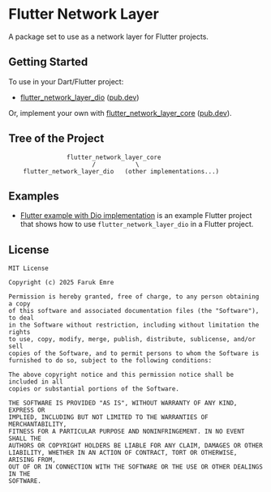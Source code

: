 # Flutter Network Layer

A package set to use as a network layer for Flutter projects.

## Getting Started

To use in your Dart/Flutter project:

- [flutter_network_layer_dio][gh_flutter_network_layer_dio] ([pub.dev][pd_flutter_network_layer_dio])

Or, implement your own
with [flutter_network_layer_core][gh_flutter_network_layer_core] ([pub.dev][pd_flutter_network_layer_core]).

## Tree of the Project

```plaintext
                flutter_network_layer_core
                       /           \
    flutter_network_layer_dio   (other implementations...)
```

## Examples

- [Flutter example with Dio implementation][gh_example_flutter_dio] is an example Flutter project that shows how to
  use `flutter_network_layer_dio` in a Flutter project.

## License

```
MIT License

Copyright (c) 2025 Faruk Emre

Permission is hereby granted, free of charge, to any person obtaining a copy
of this software and associated documentation files (the "Software"), to deal
in the Software without restriction, including without limitation the rights
to use, copy, modify, merge, publish, distribute, sublicense, and/or sell
copies of the Software, and to permit persons to whom the Software is
furnished to do so, subject to the following conditions:

The above copyright notice and this permission notice shall be included in all
copies or substantial portions of the Software.

THE SOFTWARE IS PROVIDED "AS IS", WITHOUT WARRANTY OF ANY KIND, EXPRESS OR
IMPLIED, INCLUDING BUT NOT LIMITED TO THE WARRANTIES OF MERCHANTABILITY,
FITNESS FOR A PARTICULAR PURPOSE AND NONINFRINGEMENT. IN NO EVENT SHALL THE
AUTHORS OR COPYRIGHT HOLDERS BE LIABLE FOR ANY CLAIM, DAMAGES OR OTHER
LIABILITY, WHETHER IN AN ACTION OF CONTRACT, TORT OR OTHERWISE, ARISING FROM,
OUT OF OR IN CONNECTION WITH THE SOFTWARE OR THE USE OR OTHER DEALINGS IN THE
SOFTWARE.
```

[gh_flutter_network_layer_core]: https://github.com/femrek/flutter_network_layer/tree/main/flutter_network_layer_core

[pd_flutter_network_layer_core]: https://pub.dev/packages/flutter_network_layer_core

[gh_flutter_network_layer_dio]: https://github.com/femrek/flutter_network_layer/tree/main/flutter_network_layer_dio

[pd_flutter_network_layer_dio]: https://pub.dev/packages/flutter_network_layer_dio

[gh_flutter_network_layer]: https://github.com/femrek/flutter_network_layer/tree/main/flutter_network_layer

[pd_flutter_network_layer]: https://pub.dev/packages/flutter_network_layer

[gh_example_flutter_dio]: https://github.com/femrek/flutter_network_layer/tree/main/example_flutter_dio



